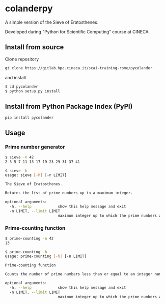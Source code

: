 # colanderpy

A simple version of the Sieve of Eratosthenes.

Developed during "Python for Scientific Computing" course at CINECA

## Install from source

Clone repository
```bash
gt clone https://gitlab.hpc.cineca.it/scai-training-rome/pycolander
```

and install
```bash
$ cd pycolander
$ python setup.py install
```

## Install from Python Package Index (PyPI)

```bash
pip install pycolander
```

## Usage

### Prime number generator

```bash
$ sieve -n 42
2 3 5 7 11 13 17 19 23 29 31 37 41
```

```bash
$ sieve -h
usage: sieve [-h] [-n LIMIT]

The Sieve of Eratosthenes.

Returns the list of prime numbers up to a maximum integer.

optional arguments:
  -h, --help            show this help message and exit
  -n LIMIT, --limit LIMIT
                        maximum integer up to which the prime numbers are searched. (default 100)
```

### Prime-counting function

```bash
$ prime-counting -n 42
13
```

```bash
$ prime-counting -h
usage: prime-counting [-h] [-n LIMIT]

Prime-counting function

Counts the number of prime numbers less than or equal to an integer number.

optional arguments:
  -h, --help            show this help message and exit
  -n LIMIT, --limit LIMIT
                        maximum integer up to which the prime numbers are counted. (default 100)
```
